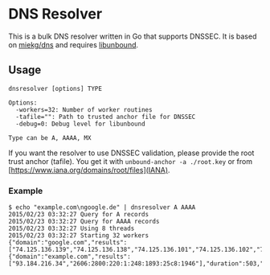 DNS Resolver
============

This is a bulk DNS resolver written in Go that supports DNSSEC.
It is based on [miekg/dns](https://github.com/miekg/unbound) and requires [libunbound](https://unbound.net/documentation/libunbound.html).

## Usage

```
dnsresolver [options] TYPE

Options:
  -workers=32: Number of worker routines
  -tafile="": Path to trusted anchor file for DNSSEC
  -debug=0: Debug level for libunbound

Type can be A, AAAA, MX
```

If you want the resolver to use DNSSEC validation, please provide the root trust anchor (tafile).
You get it with `unbound-anchor -a ./root.key` or from [https://www.iana.org/domains/root/files](IANA).

### Example

```
$ echo "example.com\ngoogle.de" | dnsresolver A AAAA
2015/02/23 03:32:27 Query for A records
2015/02/23 03:32:27 Query for AAAA records
2015/02/23 03:32:27 Using 8 threads
2015/02/23 03:32:27 Starting 32 workers
{"domain":"google.com","results":["74.125.136.139","74.125.136.138","74.125.136.101","74.125.136.102","74.125.136.113","74.125.136.100","2a00:1450:4013:c01::65"],"duration":289,"error":"","security":"insecure"}
{"domain":"example.com","results":["93.184.216.34","2606:2800:220:1:248:1893:25c8:1946"],"duration":503,"error":"","security":"insecure"}
```
